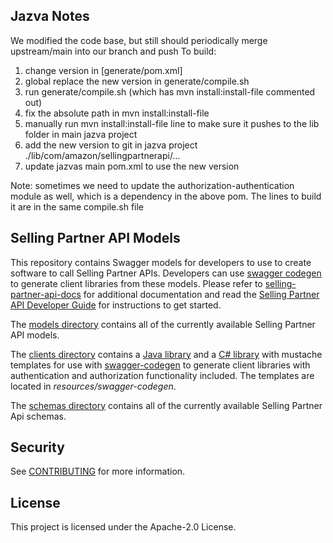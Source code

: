 ## Jazva Notes

We modified the code base, but still should periodically merge upstream/main into our branch and push
To build:

1. change version in [generate/pom.xml]
2. global replace the new version in generate/compile.sh
3. run generate/compile.sh (which has mvn install:install-file commented out)
4. fix the absolute path in mvn install:install-file 
5. manually run mvn install:install-file line to make sure it pushes to the lib folder in main jazva project
6. add the new version to git in jazva project ./lib/com/amazon/sellingpartnerapi/...
7. update jazvas main pom.xml to use the new version

Note: sometimes we need to update the authorization-authentication module as well, which is a dependency in the above pom. The lines to build it are in the same compile.sh file


## Selling Partner API Models
This repository contains Swagger models for developers to use to create software to call Selling Partner APIs. Developers can use [swagger codegen](https://github.com/swagger-api/swagger-codegen) to generate client libraries from these models. Please refer to [selling-partner-api-docs](https://github.com/amzn/selling-partner-api-docs) for additional documentation and read the [Selling Partner API Developer Guide](https://github.com/amzn/selling-partner-api-docs/blob/main/guides/en-US/developer-guide/SellingPartnerApiDeveloperGuide.md) for instructions to get started.

The [models directory](https://github.com/amzn/selling-partner-api-models/tree/main/models) contains all of the currently available Selling Partner API models.

The [clients directory](https://github.com/amzn/selling-partner-api-models/tree/main/clients) contains a [Java library](https://github.com/amzn/selling-partner-api-models/tree/main/clients/sellingpartner-api-aa-java) and a [C# library](https://github.com/amzn/selling-partner-api-models/tree/main/clients/sellingpartner-api-aa-csharp) with mustache templates for use with [swagger-codegen](https://swagger.io/tools/swagger-codegen/) to generate client libraries with authentication and authorization functionality included. The templates are located in *resources/swagger-codegen*.

The [schemas directory](https://github.com/amzn/selling-partner-api-models/tree/main/schemas) contains all of the currently available Selling Partner Api schemas.

## Security

See [CONTRIBUTING](CONTRIBUTING.md#security-issue-notifications) for more information.

## License

This project is licensed under the Apache-2.0 License.

